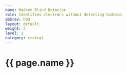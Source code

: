 ```yaml
---
name: Hadron Blind Detector
role: Identifies electrons without detecting hadrons
abbrev: hbd
layout: default
weight: 3
level: 1
category: central
---
```

# {{ page.name }}
